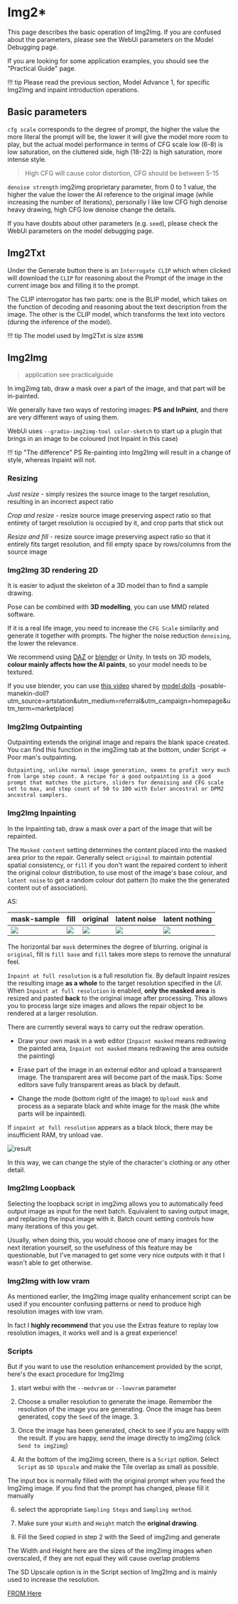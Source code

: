 # Img2*

This page describes the basic operation of Img2Img. If you are confused about the parameters, please see the WebUi parameters on the Model Debugging page.

If you are looking for some application examples, you should see the "Practical Guide" page.

!!! tip
    Please read the previous section, Model Advance 1, for specific Img2Img and inpaint introduction operations.

## Basic parameters

`cfg scale` corresponds to the degree of prompt, the higher the value the more literal the prompt will be, the lower it will give the model more room to play, but the actual model performance in terms of CFG scale low (6-8) is low saturation, on the cluttered side, high (18-22) is high saturation, more intense style.

> High CFG will cause color distortion, CFG should be between 5-15

`denoise strength` img2img proprietary parameter, from 0 to 1 value, the higher the value the lower the AI reference to the original image (while increasing the number of iterations), personally I like low CFG high denoise heavy drawing, high CFG low denoise change the details.

If you have doubts about other parameters (e.g. `seed`), please check the WebUi parameters on the model debugging page.

## Img2Txt

Under the Generate button there is an `Interrogate CLIP` which when clicked will download the `CLIP` for reasoning about the Prompt of the image in the current image box and filling it to the prompt.

The CLIP interrogator has two parts: one is the BLIP model, which takes on the function of decoding and reasoning about the text description from the image. The other is the CLIP model, which transforms the text into vectors (during the inference of the model).

!!! tip
    The model used by Img2Txt is size `855MB`

## Img2Img

>application see practicalguide

In img2img tab, draw a mask over a part of the image, and that part will be in-painted.

We generally have two ways of restoring images: **PS and InPaint**, and there are very different ways of using them.

WebUi uses `--gradio-img2img-tool color-sketch` to start up a plugin that brings in an image to be coloured (not Inpaint in this case)

!!! tip "The difference"
    PS Re-painting into Img2Img will result in a change of style, whereas Inpaint will not.

### Resizing

*Just resize* - simply resizes the source image to the target resolution, resulting in an incorrect aspect ratio

*Crop and resize* - resize source image preserving aspect ratio so that entirety of target resolution is occupied by it, and crop parts that stick out

*Resize and fill* - resize source image preserving aspect ratio so that it entirely fits target resolution, and fill empty space by rows/columns from the source image

### Img2Img 3D rendering 2D

It is easier to adjust the skeleton of a 3D model than to find a sample drawing.

Pose can be combined with **3D modelling**, you can use MMD related software.

If it is a real life image, you need to increase the `CFG Scale` similarity and generate it together with prompts. The higher the noise reduction `denoising`, the lower the relevance.

We recommend using [DAZ](https://www.daz3d.com/get_studio) or [blender](https://www.blender.org/) or Unity. In tests on 3D models, **colour mainly affects how the AI paints**, so your model needs to be textured.

If you use blender, you can use [this video](https://youtu.be/MClbPwu-75o) shared by [model dolls](https://www.artstation.com/marketplace/p/VOAyv/stable-diffusion-3d) -posable-manekin-doll?utm_source=artstation&utm_medium=referral&utm_campaign=homepage&utm_term=marketplace)

### Img2Img **Outpainting**

Outpainting extends the original image and repairs the blank space created.
You can find this function in the img2img tab at the bottom, under Script -> Poor man's outpainting.

```
Outpainting, unlike normal image generation, seems to profit very much from large step count. A recipe for a good outpainting is a good prompt that matches the picture, sliders for denoising and CFG scale set to max, and step count of 50 to 100 with Euler ancestral or DPM2 ancestral samplers.
```

### Img2Img **Inpainting**

In the Inpainting tab, draw a mask over a part of the image that will be repainted.

The `Masked content` setting determines the content placed into the masked area prior to the repair. Generally select `original` to maintain potential spatial consistency, or `fill` if you don't want the repaired content to inherit the original colour distribution, to use most of the image's base colour, and `latent noise` to get a random colour dot pattern (to make the the generated content out of association).

AS:

| mask-sample  | fill  | original   | latent noise      | latent nothing       |
|---------------------------|----------------|-----------------------|-------------------------|-----------------------|
| ![](https://github.com/AUTOMATIC1111/stable-diffusion-webui/wiki/images/inpainting-initial-content-mask.png) | ![](https://github.com/AUTOMATIC1111/stable-diffusion-webui/wiki/images/inpainting-initial-content-fill.png) | ![](https://github.com/AUTOMATIC1111/stable-diffusion-webui/wiki/images/inpainting-initial-content-original.png) | ![](https://github.com/AUTOMATIC1111/stable-diffusion-webui/wiki/images/inpainting-initial-content-latent-noise.png) | ![](https://github.com/AUTOMATIC1111/stable-diffusion-webui/wiki/images/inpainting-initial-content-latent-nothing.png) |

The horizontal bar `mask` determines the degree of blurring. original is `original`, fill is `fill base` and `fill` takes more steps to remove the unnatural feel.

`Inpaint at full resolution` is a full resolution fix. By default Inpaint resizes the resulting image **as a whole** to the target resolution specified in the *UI*. When `Inpaint at full resolution` is enabled, **only the masked area** is resized and pasted **back** to the original image after processing. This allows you to process large size images and allows the repair object to be rendered at a larger resolution.

There are currently several ways to carry out the redraw operation.

- Draw your own mask in a web editor (`Inpaint masked` means redrawing the painted area, `Inpaint not masked` means redrawing the area outside the painting)

- Erase part of the image in an external editor and upload a transparent image. The transparent area will become part of the mask.Tips: Some editors save fully transparent areas as black by default.

- Change the mode (bottom right of the image) to `Upload mask` and process as a separate black and white image for the mask (the white parts will be inpainted).

If `inpaint at full resolution` appears as a black block, there may be insufficient RAM, try unload vae.

![result](https://github.com/AUTOMATIC1111/stable-diffusion-webui/wiki/images/inpainting.png)
<!--
[开源调研-AI 绘画全参数讲解-002img2img 图像到图像](https://www.bilibili.com/video/BV1HK411Q7uk/?zw)

<iframe src="//player.bilibili.com/player.html?aid=474043788&bvid=BV1HK411Q7uk&cid=860273094&page=1" scrolling="no" border="0" frameborder="no" framespacing="0" allowfullscreen="true" width="100%" height="600"> </iframe>
-->

In this way, we can change the style of the character's clothing or any other detail.

<!--
[如何教会 Ai 画手](https://www.bilibili.com/video/av559044202/?zw)

<iframe src="//player.bilibili.com/player.html?aid=559044202&cid=859852841&page=1&danmaku=0" scrolling="no" border="0" frameborder="no" framespacing="0" allowfullscreen="true" width="100%" height="600"> </iframe>
-->

### Img2Img Loopback

Selecting the loopback script in img2img allows you to automatically feed output image as input for the next batch. Equivalent to saving output image, and replacing the input image with it. Batch count setting controls how many iterations of this you get.

Usually, when doing this, you would choose one of many images for the next iteration yourself, so the usefulness of this feature may be questionable, but I've managed to get some very nice outputs with it that I wasn't able to get otherwise.

### Img2Img with low vram

As mentioned earlier, the Img2Img image quality enhancement script can be used if you encounter confusing patterns or need to produce high resolution images with low vram.

In fact I **highly recommend** that you use the Extras feature to replay low resolution images, it works well and is a great experience!

### Scripts

But if you want to use the resolution enhancement provided by the script, here's the exact procedure for Img2Img

1. start webui with the `--medvram` or `--lowvram` parameter

2. Choose a smaller resolution to generate the image. Remember the resolution of the image you are generating. Once the image has been generated, copy the `Seed` of the image. 3.

3. Once the image has been generated, check to see if you are happy with the result. If you are happy, send the image directly to img2img (click `Send to img2img`)

4. At the bottom of the img2img screen, there is a `Script` option. Select `Script` as `SD Upscale` and make the Tile overlap as small as possible.

The input box is normally filled with the original prompt when you feed the Img2img image. If you find that the prompt has changed, please fill it manually

6. select the appropriate `Sampling Steps` and `Sampling method`.

7. Make sure your `Width` and `Height` match the **original drawing**.

8. Fill the Seed copied in step 2 with the Seed of img2img and generate

The Width and Height here are the sizes of the img2img images when overscaled, if they are not equal they will cause overlap problems

The SD Upscale option is in the Script section of Img2Img and is mainly used to increase the resolution.

[FROM Here](https://gist.github.com/crosstyan/f912612f4c26e298feec4a2924c41d99#%E9%AB%98%E5%88%86%E8%BE%A8%E7%8E%87%E4%B8%8B%E5%87%BA%E6%80%AA%E5%9B%BE)

[^4]:[Paper 朱整理优化方法](https://pan.baidu.com/s/1VWr7OLvAbu1KIoTPEs2wwQ?pwd=y8lk)

[^5]:[参数图](https://m.weibo.cn/status/4823585938735546)

[^6]:[SD 金矿](https://rentry.org/sdupdates#hall-of-fame)

[^7]:[风格模型训练](https://www.bilibili.com/video/BV1ae4y1S7v9/)

[^8]:[迭代草图](https://github.com/AUTOMATIC1111/stable-diffusion-webui/discussions/2473)

[^9]:[交替单词](https://github.com/AUTOMATIC1111/stable-diffusion-webui/pull/1733)

[^10]:[角色与画风 tag 训练十问](https://www.bilibili.com/video/BV1xt4y1F7Y2/)

[^11]:[WebUI 即将引入重磅更新，大幅提升图像品质](https://www.bilibili.com/read/cv19102552)
